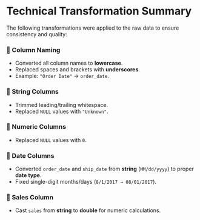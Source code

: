 # Technical Transformation Summary

The following transformations were applied to the raw data to ensure consistency and quality:

### 🔹 Column Naming
- Converted all column names to **lowercase**.  
- Replaced spaces and brackets with **underscores**.  
- Example: `"Order Date"` → `order_date`.  

### 🔹 String Columns
- Trimmed leading/trailing whitespace.  
- Replaced `NULL` values with `"Unknown"`.  

### 🔹 Numeric Columns
- Replaced `NULL` values with `0`.  

### 🔹 Date Columns
- Converted `order_date` and `ship_date` from **string** (`MM/dd/yyyy`) to proper **date type**.  
- Fixed single-digit months/days (`8/1/2017 → 08/01/2017`).  

### 🔹 Sales Column
- Cast `sales` from **string** to **double** for numeric calculations.  
